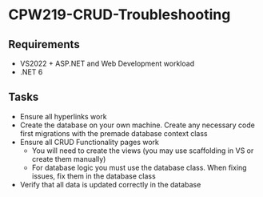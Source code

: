 # CPW219-CRUD-Troubleshooting

## Requirements
- VS2022 + ASP.NET and Web Development workload
- .NET 6

## Tasks
- Ensure all hyperlinks work
- Create the database on your own machine. Create any necessary code first migrations with the premade database context class
- Ensure all CRUD Functionality pages work
    - You will need to create the views (you may use scaffolding in VS or create them manually)
    - For database logic you must use the database class. When fixing issues, fix them in the database class
- Verify that all data is updated correctly in the database
